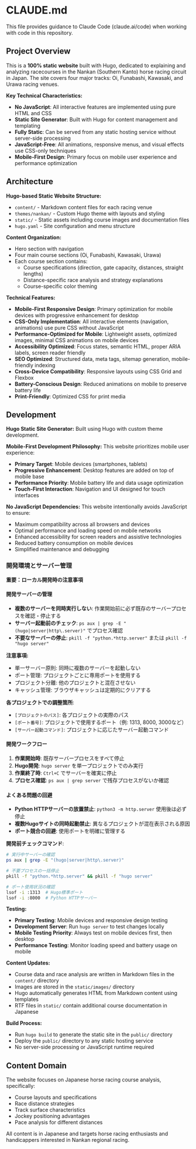 # CLAUDE.md

This file provides guidance to Claude Code (claude.ai/code) when working with code in this repository.

## Project Overview

This is a **100% static website** built with Hugo, dedicated to explaining and analyzing racecourses in the Nankan (Southern Kanto) horse racing circuit in Japan. The site covers four major tracks: Oi, Funabashi, Kawasaki, and Urawa racing venues.

**Key Technical Characteristics:**
- **No JavaScript**: All interactive features are implemented using pure HTML and CSS
- **Static Site Generator**: Built with Hugo for content management and templating
- **Fully Static**: Can be served from any static hosting service without server-side processing
- **JavaScript-Free**: All animations, responsive menus, and visual effects use CSS-only techniques
- **Mobile-First Design**: Primary focus on mobile user experience and performance optimization

## Architecture

**Hugo-based Static Website Structure:**
- `content/` - Markdown content files for each racing venue
- `themes/nankan/` - Custom Hugo theme with layouts and styling
- `static/` - Static assets including course images and documentation files
- `hugo.yaml` - Site configuration and menu structure

**Content Organization:**
- Hero section with navigation
- Four main course sections (Oi, Funabashi, Kawasaki, Urawa)
- Each course section contains:
  - Course specifications (direction, gate capacity, distances, straight lengths)
  - Distance-specific race analysis and strategy explanations
  - Course-specific color theming

**Technical Features:**
- **Mobile-First Responsive Design**: Primary optimization for mobile devices with progressive enhancement for desktop
- **CSS-Only Implementation**: All interactive elements (navigation, animations) use pure CSS without JavaScript
- **Performance-Optimized for Mobile**: Lightweight assets, optimized images, minimal CSS animations on mobile devices
- **Accessibility Optimized**: Focus states, semantic HTML, proper ARIA labels, screen reader friendly
- **SEO Optimized**: Structured data, meta tags, sitemap generation, mobile-friendly indexing
- **Cross-Device Compatibility**: Responsive layouts using CSS Grid and Flexbox
- **Battery-Conscious Design**: Reduced animations on mobile to preserve battery life
- **Print-Friendly**: Optimized CSS for print media

## Development

**Hugo Static Site Generator:** Built using Hugo with custom theme development.

**Mobile-First Development Philosophy:** This website prioritizes mobile user experience:
- **Primary Target**: Mobile devices (smartphones, tablets)
- **Progressive Enhancement**: Desktop features are added on top of mobile base
- **Performance Priority**: Mobile battery life and data usage optimization
- **Touch-First Interaction**: Navigation and UI designed for touch interfaces

**No JavaScript Dependencies:** This website intentionally avoids JavaScript to ensure:
- Maximum compatibility across all browsers and devices
- Optimal performance and loading speed on mobile networks
- Enhanced accessibility for screen readers and assistive technologies
- Reduced battery consumption on mobile devices
- Simplified maintenance and debugging

### 開発環境とサーバー管理

**重要：ローカル開発時の注意事項**

#### 開発サーバーの管理
- **複数のサーバーを同時実行しない**: 作業開始前に必ず既存のサーバープロセスを確認・停止する
- **サーバー起動前のチェック**: `ps aux | grep -E "(hugo|server|http\.server)"` でプロセス確認
- **不要なサーバーの停止**: `pkill -f "python.*http.server"` または `pkill -f "hugo server"`

**注意事項:**
- 単一サーバー原則: 同時に複数のサーバーを起動しない
- ポート管理: プロジェクトごとに専用ポートを使用する
- プロジェクト分離: 他のプロジェクトと混在させない
- キャッシュ管理: ブラウザキャッシュは定期的にクリアする

**各プロジェクトでの調整箇所**:
- `[プロジェクトのパス]`: 各プロジェクトの実際のパス
- `[ポート番号]`: プロジェクトで使用するポート（例: 1313, 8000, 3000など）
- `[サーバー起動コマンド]`: プロジェクトに応じたサーバー起動コマンド

#### 開発ワークフロー
1. **作業開始時**: 既存サーバープロセスをすべて停止
2. **Hugo開発**: `hugo server` を単一プロジェクトでのみ実行
3. **作業終了時**: `Ctrl+C` でサーバーを確実に停止
4. **プロセス確認**: `ps aux | grep server` で残存プロセスがないか確認

#### よくある問題の回避
- **Python HTTPサーバーの放置禁止**: `python3 -m http.server` 使用後は必ず停止
- **複数Hugoサイトの同時起動禁止**: 異なるプロジェクトが混在表示される原因
- **ポート競合の回避**: 使用ポートを明確に管理する

**開発前チェックコマンド**:
```bash
# 実行中サーバーの確認
ps aux | grep -E "(hugo|server|http\.server)"

# 不要プロセスの一括停止
pkill -f "python.*http.server" && pkill -f "hugo server"

# ポート使用状況の確認
lsof -i :1313  # Hugo標準ポート
lsof -i :8000  # Python HTTPサーバー
```

**Testing:** 
- **Primary Testing**: Mobile devices and responsive design testing
- **Development Server**: Run `hugo server` to test changes locally
- **Mobile Testing Priority**: Always test on mobile devices first, then desktop
- **Performance Testing**: Monitor loading speed and battery usage on mobile

**Content Updates:** 
- Course data and race analysis are written in Markdown files in the `content/` directory
- Images are stored in the `static/images/` directory
- Hugo automatically generates HTML from Markdown content using templates
- RTF files in `static/` contain additional course documentation in Japanese

**Build Process:**
- Run `hugo build` to generate the static site in the `public/` directory
- Deploy the `public/` directory to any static hosting service
- No server-side processing or JavaScript runtime required

## Content Domain

The website focuses on Japanese horse racing course analysis, specifically:
- Course layouts and specifications
- Race distance strategies 
- Track surface characteristics
- Jockey positioning advantages
- Pace analysis for different distances

All content is in Japanese and targets horse racing enthusiasts and handicappers interested in Nankan regional racing.